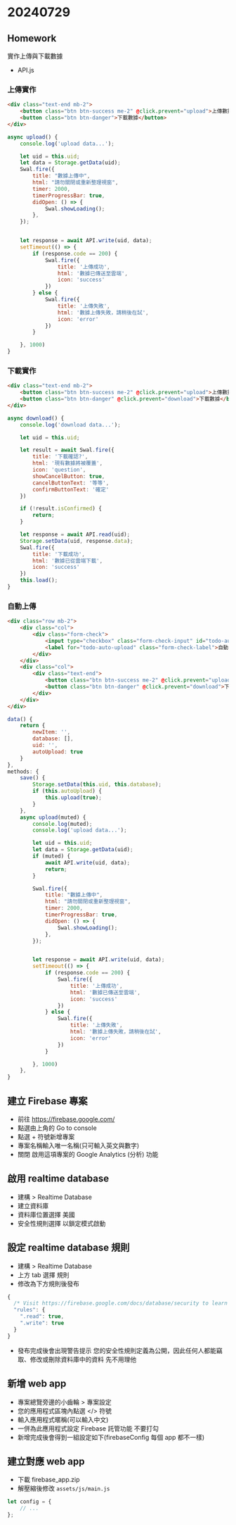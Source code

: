 # 20240729

## Homework

實作上傳與下載數據

- API.js

### 上傳實作

```html
<div class="text-end mb-2">
    <button class="btn btn-success me-2" @click.prevent="upload">上傳數據</button>
    <button class="btn btn-danger">下載數據</button>
</div>
```

```js
async upload() {
    console.log('upload data...');

    let uid = this.uid;
    let data = Storage.getData(uid);
    Swal.fire({
        title: "數據上傳中",
        html: "請勿關閉或重新整理視窗",
        timer: 2000,
        timerProgressBar: true,
        didOpen: () => {
            Swal.showLoading();
        },
    });


    let response = await API.write(uid, data);
    setTimeout(() => {
        if (response.code == 200) {
            Swal.fire({
                title: '上傳成功',
                html: '數據已傳送至雲端',
                icon: 'success'
            })
        } else {
            Swal.fire({
                title: '上傳失敗',
                html: '數據上傳失敗，請稍後在試',
                icon: 'error'
            })
        }

    }, 1000)
}
```

### 下載實作

```html
<div class="text-end mb-2">
    <button class="btn btn-success me-2" @click.prevent="upload">上傳數據</button>
    <button class="btn btn-danger" @click.prevent="download">下載數據</button>
</div>
```

```js
async download() {
    console.log('download data...');

    let uid = this.uid;

    let result = await Swal.fire({
        title: '下載確認?',
        html: '現有數據將被覆蓋',
        icon: 'question',
        showCancelButton: true,
        cancelButtonText: '等等',
        confirmButtonText: '確定'
    })

    if (!result.isConfirmed) {
        return;
    }

    let response = await API.read(uid);
    Storage.setData(uid, response.data);
    Swal.fire({
        title: '下載成功',
        html: '數據已從雲端下載',
        icon: 'success'
    })
    this.load();
}
```

### 自動上傳

```html
<div class="row mb-2">
    <div class="col">
        <div class="form-check">
            <input type="checkbox" class="form-check-input" id="todo-auto-upload" v-model="autoUpload">
            <label for="todo-auto-upload" class="form-check-label">自動上傳</label>
        </div>
    </div>
    <div class="col">
        <div class="text-end">
            <button class="btn btn-success me-2" @click.prevent="upload(false)">上傳數據</button>
            <button class="btn btn-danger" @click.prevent="download">下載數據</button>
        </div>
    </div>
</div>
```

```js
data() {
    return {
        newItem: '',
        database: [],
        uid: '',
        autoUpload: true
    }
},
methods: {
    save() {
        Storage.setData(this.uid, this.database);
        if (this.autoUpload) {
            this.upload(true);
        }
    },
    async upload(muted) {
        console.log(muted);
        console.log('upload data...');

        let uid = this.uid;
        let data = Storage.getData(uid);
        if (muted) {
            await API.write(uid, data);
            return;
        }

        Swal.fire({
            title: "數據上傳中",
            html: "請勿關閉或重新整理視窗",
            timer: 2000,
            timerProgressBar: true,
            didOpen: () => {
                Swal.showLoading();
            },
        });


        let response = await API.write(uid, data);
        setTimeout(() => {
            if (response.code == 200) {
                Swal.fire({
                    title: '上傳成功',
                    html: '數據已傳送至雲端',
                    icon: 'success'
                })
            } else {
                Swal.fire({
                    title: '上傳失敗',
                    html: '數據上傳失敗，請稍後在試',
                    icon: 'error'
                })
            }

        }, 1000)
    },
}
```

## 建立 Firebase 專案

- 前往 https://firebase.google.com/
- 點選由上角的 Go to console
- 點選 + 符號新增專案
- 專案名稱輸入唯一名稱(只可輸入英文與數字)
- 關閉 啟用這項專案的 Google Analytics (分析) 功能

## 啟用 realtime database

- 建構 > Realtime Database
- 建立資料庫
- 資料庫位置選擇 美國
- 安全性規則選擇 以鎖定模式啟動

## 設定 realtime database 規則

- 建構 > Realtime Database
- 上方 tab 選擇 規則
- 修改為下方規則後發布

```js
{
  /* Visit https://firebase.google.com/docs/database/security to learn more about security rules. */
  "rules": {
    ".read": true,
    ".write": true
  }
}
```

- 發布完成後會出現警告提示 您的安全性規則定義為公開，因此任何人都能竊取、修改或刪除資料庫中的資料 先不用理他

## 新增 web app

- 專案總覽旁邊的小齒輪 > 專案設定
- 您的應用程式區塊內點選 </> 符號
- 輸入應用程式暱稱(可以輸入中文)
- 一併為此應用程式設定 Firebase 託管功能 不要打勾
- 新增完成後會得到一組設定如下(firebaseConfig 每個 app 都不一樣)


## 建立對應 web app

- 下載 firebase_app.zip
- 解壓縮後修改 `assets/js/main.js`

```js
let config = {
    // ...
};
```
